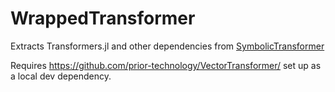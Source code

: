 # WrappedTransformer

Extracts Transformers.jl and other dependencies from [SymbolicTransformer](https://github.com/prior-technology/SymbolicTransformer/)

Requires https://github.com/prior-technology/VectorTransformer/ set up as a local dev dependency.


